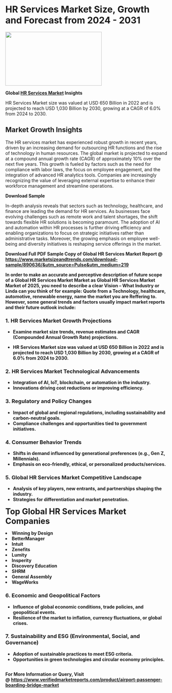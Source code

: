 <H1>HR Services Market Size, Growth and Forecast from 2024 - 2031</H1><img class="aligncenter size-medium wp-image-584254" src="https://thirdeyenews.in/wp-content/uploads/2024/09/Global-Market-Research-300x168.jpeg" alt="" width="300" height="168" /><p><strong>Global&nbsp;<a href="https://www.marketsizeandtrends.com/download-sample/890636/&amp;utm_source=Pulse&amp;utm_medium=219">HR Services Market</a> Insights</strong></p><p>HR Services Market size was valued at USD 650 Billion in 2022 and is projected to reach USD 1,030 Billion by 2030, growing at a CAGR of 6.0% from 2024 to 2030.</p><p><h2>Market Growth Insights</h2> <p>The HR services market has experienced robust growth in recent years, driven by an increasing demand for outsourcing HR functions and the rise of technology in human resources. The global market is projected to expand at a compound annual growth rate (CAGR) of approximately 10% over the next five years. This growth is fueled by factors such as the need for compliance with labor laws, the focus on employee engagement, and the integration of advanced HR analytics tools. Companies are increasingly recognizing the value of leveraging external expertise to enhance their workforce management and streamline operations.</p> <p><strong>Download Sample</strong></p> <p>In-depth analysis reveals that sectors such as technology, healthcare, and finance are leading the demand for HR services. As businesses face evolving challenges such as remote work and talent shortages, the shift towards flexible HR solutions is becoming paramount. The adoption of AI and automation within HR processes is further driving efficiency and enabling organizations to focus on strategic initiatives rather than administrative tasks. Moreover, the growing emphasis on employee well-being and diversity initiatives is reshaping service offerings in the market.</p> <p><strong></p><p><span class=""><strong>Download Full PDF Sample Copy of Global HR Services Market Report</strong> @ <a href="https://www.marketsizeandtrends.com/download-sample/890636/&amp;utm_source=Pulse&amp;utm_medium=219" target="_blank">https://www.marketsizeandtrends.com/download-sample/890636/&amp;utm_source=Pulse&amp;utm_medium=219</a></span></p><p>In order to make an accurate and perceptive description of future scope of a Global&nbsp;HR Services Market Market as Global&nbsp;HR Services Market Market of 2025, you need to describe a clear Vision &ndash; What Industry or Linda can you think of for example: Quote from a Technology, healthcare, automotive, renewable energy, name the market you are Reffering to. However, some general trends and factors usually impact market reports and their future outlook include:</p><h3>1.&nbsp;<strong>HR Services Market Growth Projections</strong></h3><ul><li>Examine market size trends, revenue estimates and CAGR (Compounded Annual Growth Rate) projections.</li><li><p>HR Services Market size was valued at USD 650 Billion in 2022 and is projected to reach USD 1,030 Billion by 2030, growing at a CAGR of 6.0% from 2024 to 2030.</p></li></ul><h3>2.&nbsp;<strong>HR Services Market Technological Advancements</strong></h3><ul><li>Integration of AI, IoT, blockchain, or automation in the industry.</li><li>Innovations driving cost reductions or improving efficiency.</li></ul><h3>3.&nbsp;<strong>Regulatory and Policy Changes</strong></h3><ul><li>Impact of global and regional regulations, including sustainability and carbon-neutral goals.</li><li>Compliance challenges and opportunities tied to government initiatives.</li></ul><h3>4.&nbsp;<strong>Consumer Behavior Trends</strong></h3><ul><li>Shifts in demand influenced by generational preferences (e.g., Gen Z, Millennials).</li><li>Emphasis on eco-friendly, ethical, or personalized products/services.</li></ul><h3>5.&nbsp;<strong>Global HR Services Market Competitive Landscape</strong></h3><ul><li>Analysis of key players, new entrants, and partnerships shaping the industry.</li><li>Strategies for differentiation and market penetration.</li></ul><p data-pm-slice="1 1 []"><span style="color: inherit; font-family: inherit; font-size: 25px;">Top Global HR Services Market Companies</span></p><div class="" data-test-id=""><p><li>Winning by Design</li><li> BetterManager</li><li> Intuit</li><li> Zenefits</li><li> Lumity</li><li> Insperity</li><li> Discovery Education</li><li> SHRM</li><li> General Assembly</li><li> WageWorks</li></p></div><h3>6.&nbsp;<strong>Economic and Geopolitical Factors</strong></h3><ul><li>Influence of global economic conditions, trade policies, and geopolitical events.</li><li>Resilience of the market to inflation, currency fluctuations, or global crises.</li></ul><h3>7.&nbsp;<strong>Sustainability and ESG (Environmental, Social, and Governance)</strong></h3><ul><li>Adoption of sustainable practices to meet ESG criteria.</li><li>Opportunities in green technologies and circular economy principles.</li></ul><h2><strong style="font-size: 14px;">For More Information or Query, Visit @&nbsp;</strong><a style="background-color: #ffffff; font-size: 14px;" href="https://www.marketsizeandtrends.com/report/hr-services-market-/" target="_blank">https://www.verifiedmarketreports.com/product/airport-passenger-boarding-bridge-market</a></h2>
